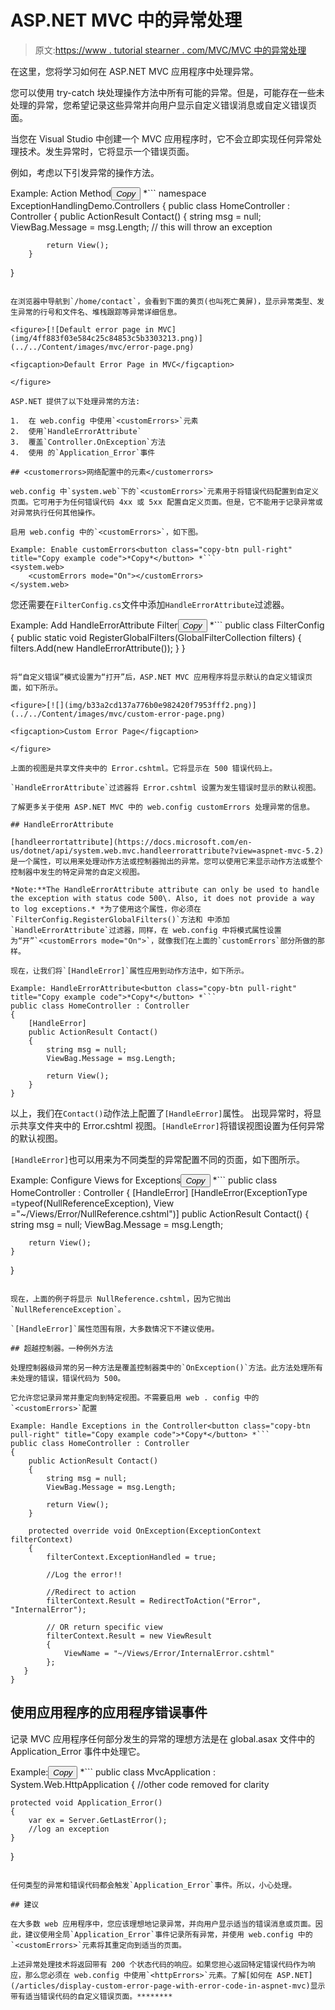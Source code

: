 # ASP.NET MVC 中的异常处理

> 原文:[https://www . tutorial stearner . com/MVC/MVC 中的异常处理](https://www.tutorialsteacher.com/mvc/exception-handling-in-mvc)

在这里，您将学习如何在 ASP.NET MVC 应用程序中处理异常。

您可以使用 try-catch 块处理操作方法中所有可能的异常。但是，可能存在一些未处理的异常，您希望记录这些异常并向用户显示自定义错误消息或自定义错误页面。

当您在 Visual Studio 中创建一个 MVC 应用程序时，它不会立即实现任何异常处理技术。发生异常时，它将显示一个错误页面。

例如，考虑以下引发异常的操作方法。

Example: Action Method<button class="copy-btn pull-right" title="Copy example code">*Copy*</button> *```
namespace ExceptionHandlingDemo.Controllers
{
    public class HomeController : Controller
    {
        public ActionResult Contact()
        {
            string msg = null;
            ViewBag.Message = msg.Length; // this will throw an exception

            return View();
        }
} 
```

在浏览器中导航到`/home/contact`，会看到下面的黄页(也叫死亡黄屏)，显示异常类型、发生异常的行号和文件名、堆栈跟踪等异常详细信息。

<figure>[![Default error page in MVC](img/4ff883f03e584c25c84853c5b3303213.png)](../../Content/images/mvc/error-page.png)

<figcaption>Default Error Page in MVC</figcaption>

</figure>

ASP.NET 提供了以下处理异常的方法:

1.  在 web.config 中使用`<customErrors>`元素
2.  使用`HandleErrorAttribute`
3.  覆盖`Controller.OnException`方法
4.  使用 的`Application_Error`事件

## <customerrors>网络配置中的元素</customerrors>

web.config 中`system.web`下的`<customErrors>`元素用于将错误代码配置到自定义页面。它可用于为任何错误代码 4xx 或 5xx 配置自定义页面。但是，它不能用于记录异常或对异常执行任何其他操作。

启用 web.config 中的`<customErrors>`，如下图。

Example: Enable customErrors<button class="copy-btn pull-right" title="Copy example code">*Copy*</button> *```
<system.web> 
    <customErrors mode="On"></customErrors>
</system.web> 
```

您还需要在`FilterConfig.cs`文件中添加`HandleErrorAttribute`过滤器。

Example: Add HandleErrorAttribute Filter<button class="copy-btn pull-right" title="Copy example code">*Copy*</button> *```
public class FilterConfig
{
    public static void RegisterGlobalFilters(GlobalFilterCollection filters)
    {
        filters.Add(new HandleErrorAttribute());
    }
} 
```

将“自定义错误”模式设置为“打开”后，ASP.NET MVC 应用程序将显示默认的自定义错误页面，如下所示。

<figure>[![](img/b33a2cd137a776b0e982420f7953fff2.png)](../../Content/images/mvc/custom-error-page.png)

<figcaption>Custom Error Page</figcaption>

</figure>

上面的视图是共享文件夹中的 Error.cshtml。它将显示在 500 错误代码上。

`HandleErrorAttribute`过滤器将 Error.cshtml 设置为发生错误时显示的默认视图。

了解更多关于使用 ASP.NET MVC 中的 web.config customErrors 处理异常的信息。

## HandleErrorAttribute

[handleerrortattribute](https://docs.microsoft.com/en-us/dotnet/api/system.web.mvc.handleerrorattribute?view=aspnet-mvc-5.2)是一个属性，可以用来处理动作方法或控制器抛出的异常。您可以使用它来显示动作方法或整个控制器中发生的特定异常的自定义视图。

*Note:**The HandleErrorAttribute attribute can only be used to handle the exception with status code 500\. Also, it does not provide a way to log exceptions.* *为了使用这个属性，你必须在`FilterConfig.RegisterGlobalFilters()`方法和 中添加`HandleErrorAttribute`过滤器，同样，在 web.config 中将模式属性设置为“开”`<customErrors mode="On">`，就像我们在上面的`customErrors`部分所做的那样。

现在，让我们将`[HandleError]`属性应用到动作方法中，如下所示。

Example: HandleErrorAttribute<button class="copy-btn pull-right" title="Copy example code">*Copy*</button> *```
public class HomeController : Controller
{
    [HandleError]
    public ActionResult Contact()
    {
        string msg = null;
        ViewBag.Message = msg.Length;

        return View();
    }
} 
```

以上，我们在`Contact()`动作法上配置了`[HandleError]`属性。 出现异常时，将显示共享文件夹中的 Error.cshtml 视图。`[HandleError]`将错误视图设置为任何异常的默认视图。

`[HandleError]`也可以用来为不同类型的异常配置不同的页面，如下图所示。

Example: Configure Views for Exceptions<button class="copy-btn pull-right" title="Copy example code">*Copy*</button> *```
public class HomeController : Controller
{
    [HandleError]
    [HandleError(ExceptionType =typeof(NullReferenceException), View ="~/Views/Error/NullReference.cshtml")]
    public ActionResult Contact()
    {
        string msg = null;
        ViewBag.Message = msg.Length;

        return View();
    }
} 
```

现在，上面的例子将显示 NullReference.cshtml，因为它抛出`NullReferenceException`。

`[HandleError]`属性范围有限，大多数情况下不建议使用。

## 超越控制器。一种例外方法

处理控制器级异常的另一种方法是覆盖控制器类中的`OnException()`方法。此方法处理所有未处理的错误，错误代码为 500。

它允许您记录异常并重定向到特定视图。不需要启用 web . config 中的`<customErrors>`配置

Example: Handle Exceptions in the Controller<button class="copy-btn pull-right" title="Copy example code">*Copy*</button> *```
public class HomeController : Controller
{
    public ActionResult Contact()
    {
        string msg = null;
        ViewBag.Message = msg.Length;

        return View();
    }

    protected override void OnException(ExceptionContext filterContext)
    {
        filterContext.ExceptionHandled = true;

        //Log the error!!

        //Redirect to action
        filterContext.Result = RedirectToAction("Error", "InternalError");

        // OR return specific view
        filterContext.Result = new ViewResult
        {
            ViewName = "~/Views/Error/InternalError.cshtml"
        };
   }
} 
```

## 使用应用程序的应用程序错误事件

记录 MVC 应用程序任何部分发生的异常的理想方法是在 global.asax 文件中的 Application_Error 事件中处理它。

Example:<button class="copy-btn pull-right" title="Copy example code">*Copy*</button> *```
public class MvcApplication : System.Web.HttpApplication
{
    //other code removed for clarity

    protected void Application_Error()
    {
        var ex = Server.GetLastError();
        //log an exception
    }
} 
```

任何类型的异常和错误代码都会触发`Application_Error`事件。所以，小心处理。

## 建议

在大多数 web 应用程序中，您应该理想地记录异常，并向用户显示适当的错误消息或页面。因此，建议使用全局`Application_Error`事件记录所有异常，并使用 web.config 中的`<customErrors>`元素将其重定向到适当的页面。

上述异常处理技术将返回带有 200 个状态代码的响应。如果您担心返回特定错误代码作为响应，那么您必须在 web.config 中使用`<httpErrors>`元素。了解[如何在 ASP.NET](/articles/display-custom-error-page-with-error-code-in-aspnet-mvc)显示带有适当错误代码的自定义错误页面。********